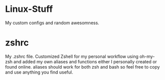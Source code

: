 # Linux-Stuff
My custom configs and random awesomness.

# zshrc
My .zshrc file. Customized Zshell for my personal workflow using oh-my-zsh and added my own aliases and functions either I personally created or found online. aliases should work for both zsh and bash so feel free to copy and use anything you find useful.
